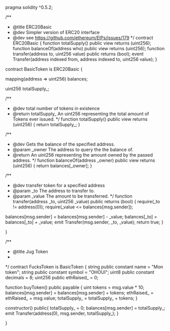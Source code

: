 pragma solidity ^0.5.2;

/**
* @title ERC20Basic
* @dev Simpler version of ERC20 interface
* @dev see https://github.com/ethereum/EIPs/issues/179
*/
contract ERC20Basic {
function totalSupply() public view returns (uint256);
function balanceOf(address who) public view returns (uint256);
function transfer(address to, uint256 value) public returns (bool);
event Transfer(address indexed from, address indexed to, uint256 value);
}


contract BasicToken is ERC20Basic {

mapping(address => uint256) balances;

uint256 totalSupply_;

/**
* @dev total number of tokens in existence
* @return totalSupply_ An uint256 representing the total amount of Tokens ever issued.
*/
function totalSupply() public view returns (uint256) {
return totalSupply_;
}

/**
* @dev Gets the balance of the specified address.
* @param _owner The address to query the the balance of.
* @return An uint256 representing the amount owned by the passed address.
*/
function balanceOf(address _owner) public view returns (uint256) {
return balances[_owner];
}

/**
* @dev transfer token for a specified address
* @param _to The address to transfer to.
* @param _value The amount to be transferred.
*/
function transfer(address _to, uint256 _value) public returns (bool) {
require(_to != address(0));
require(_value <= balances[msg.sender]);

balances[msg.sender] = balances[msg.sender] - _value;
balances[_to] = balances[_to] + _value;
emit Transfer(msg.sender, _to, _value);
return true;
}

}

/**
* @title Jug Token
*
*/
contract FucksToken is BasicToken {
string public constant name = "Mon token";
string public constant symbol = "OHOUI";
uint8 public constant decimals = 8;
uint256 public ethRaised_ = 0;


function buyToken() public payable {
uint tokens = msg.value * 10;
balances[msg.sender] = balances[msg.sender] + tokens;
ethRaised_ = ethRaised_ + msg.value;
totalSupply_ = totalSupply_ + tokens;
}

constructor() public{
totalSupply_ = 0;
balances[msg.sender] = totalSupply_;
emit Transfer(address(0), msg.sender, totalSupply_);
}

}
